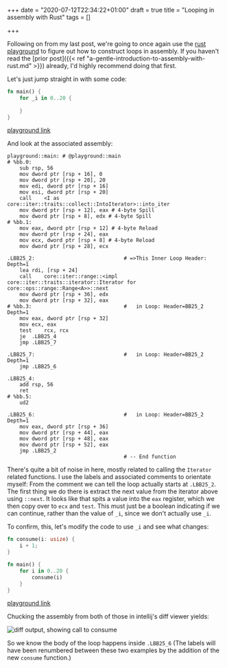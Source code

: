 +++
date = "2020-07-12T22:34:22+01:00"
draft = true
title = "Looping in assembly with Rust"
tags = []

+++

Following on from my last post, we're going to once again
use the [rust playground](https://play.rust-lang.org/?version=nightly&mode=debug&edition=2018) 
to figure out how to construct loops in assembly.
If you haven't read the [prior post]({{< ref "a-gentle-introduction-to-assembly-with-rust.md" >}}) already, 
I'd highly recommend doing that first. 

<!--more-->

Let's just jump straight in with some code:

```rust
fn main() {
    for _i in 0..20 {
        
    }
}
```
[playground link](https://play.rust-lang.org/?version=nightly&mode=debug&edition=2018&gist=db517862a3454393e1711115c6150f1e)

And look at the associated assembly:

```x86asm
playground::main: # @playground::main
# %bb.0:
	sub	rsp, 56
	mov	dword ptr [rsp + 16], 0
	mov	dword ptr [rsp + 20], 20
	mov	edi, dword ptr [rsp + 16]
	mov	esi, dword ptr [rsp + 20]
	call	<I as core::iter::traits::collect::IntoIterator>::into_iter
	mov	dword ptr [rsp + 12], eax # 4-byte Spill
	mov	dword ptr [rsp + 8], edx # 4-byte Spill
# %bb.1:
	mov	eax, dword ptr [rsp + 12] # 4-byte Reload
	mov	dword ptr [rsp + 24], eax
	mov	ecx, dword ptr [rsp + 8] # 4-byte Reload
	mov	dword ptr [rsp + 28], ecx

.LBB25_2:                             # =>This Inner Loop Header: Depth=1
	lea	rdi, [rsp + 24]
	call	core::iter::range::<impl core::iter::traits::iterator::Iterator for core::ops::range::Range<A>>::next
	mov	dword ptr [rsp + 36], edx
	mov	dword ptr [rsp + 32], eax
# %bb.3:                              #   in Loop: Header=BB25_2 Depth=1
	mov	eax, dword ptr [rsp + 32]
	mov	ecx, eax
	test	rcx, rcx
	je	.LBB25_4
	jmp	.LBB25_7

.LBB25_7:                             #   in Loop: Header=BB25_2 Depth=1
	jmp	.LBB25_6

.LBB25_4:
	add	rsp, 56
	ret
# %bb.5:
	ud2

.LBB25_6:                             #   in Loop: Header=BB25_2 Depth=1
	mov	eax, dword ptr [rsp + 36]
	mov	dword ptr [rsp + 44], eax
	mov	dword ptr [rsp + 48], eax
	mov	dword ptr [rsp + 52], eax
	jmp	.LBB25_2
                                      # -- End function
```

There's quite a bit of noise in here, mostly related to calling the 
`Iterator` related functions.
I use the labels and associated comments to orientate myself:
From the comment we can tell the loop actually starts at `.LBB25_2`.
The first thing we do there is extract the next value from the 
iterator above using `::next`. It looks like that spits a value into
the `eax` register, which we then copy over to `ecx` and `test`.
This must just be a boolean indicating if we can continue, rather 
than the value of `_i`, since we don't actually use `_i`. 

To confirm, this, let's modify the code to use `_i` and see 
what changes:

```rust
fn consume(i: usize) {
    i + 1;
}

fn main() {
    for i in 0..20 {
        consume(i)
    }
}
```
[playground link](https://play.rust-lang.org/?version=nightly&mode=debug&edition=2018&gist=15ea425e9477687fef27024ad7f5fc99)

Chucking the assembly from both of those in intellij's diff viewer
yields:

![diff output, showing call to consume](/img/posts/looping-in-assembly-with-rust/asm-diff.png)

So we know the body of the loop happens inside `.LBB25_6`
(The labels will have been renumbered between these two examples by the addition of the new `consume` function.)